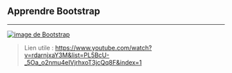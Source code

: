 ## Apprendre Bootstrap
***********

[![image de Bootstrap](https://www.pierre-giraud.com/wp-content/uploads/2019/08/bootstrap-cours.png)](https://getbootstrap.com "Lien vers Bootstrap")

> Lien utile : https://www.youtube.com/watch?v=rdarnjxaY3M&list=PL5BcU-_5Oa_o2nmu4eIVjrhxoT3jcQq8F&index=1
